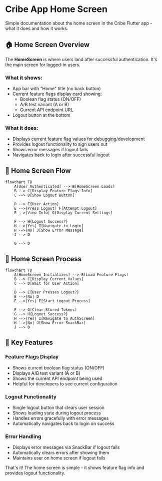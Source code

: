 # Cribe App Home Screen

Simple documentation about the home screen in the Cribe Flutter app - what it does and how it works.

## 🏠 Home Screen Overview

The **HomeScreen** is where users land after successful authentication. It's the main screen for logged-in users.

### **What it shows:**
- App bar with "Home" title (no back button)
- Current feature flags display card showing:
  - Boolean flag status (ON/OFF)
  - A/B test variant (A or B)  
  - Current API endpoint URL
- Logout button at the bottom

### **What it does:**
- Displays current feature flag values for debugging/development
- Provides logout functionality to sign users out
- Shows error messages if logout fails
- Navigates back to login after successful logout

## 🚀 Home Screen Flow

```mermaid
flowchart TD
    A[User Authenticated] --> B[HomeScreen Loads]
    B --> C[Display Feature Flags Info]
    C --> D[Show Logout Button]
    
    D --> E{User Action}
    E -->|Press Logout| F[Attempt Logout]
    E -->|View Info| G[Display Current Settings]
    
    F --> H{Logout Success?}
    H -->|Yes| I[Navigate to Login]
    H -->|No| J[Show Error Message]
    J --> D
    
    G --> D
```

## 📱 Home Screen Process

```mermaid
flowchart TD
    A[HomeScreen Initializes] --> B[Load Feature Flags]
    B --> C[Display Current Values]
    C --> D[Wait for User Action]
    
    D --> E{User Presses Logout?}
    E -->|No| D
    E -->|Yes| F[Start Logout Process]
    
    F --> G[Clear Stored Tokens]
    G --> H{Logout Success?}
    H -->|Yes| I[Navigate to AuthScreen]
    H -->|No| J[Show Error SnackBar]
    J --> D
```

## 🔧 Key Features

### **Feature Flags Display**
- Shows current boolean flag status (ON/OFF)
- Displays A/B test variant (A or B)
- Shows the current API endpoint being used
- Helpful for developers to see current configuration

### **Logout Functionality**  
- Single logout button that clears user session
- Shows loading state during logout process
- Handles errors gracefully with error messages
- Automatically navigates back to login on success

### **Error Handling**
- Displays error messages via SnackBar if logout fails
- Automatically clears errors after showing them
- Maintains user on home screen if logout fails

That's it! The home screen is simple - it shows feature flag info and provides logout functionality.